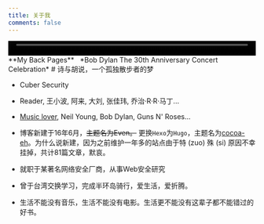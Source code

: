 ```yaml
---
title: 关于我
comments: false
---
```

<script src="https://ob5vt1k7f.qnssl.com/pangu.js"></script>

<video width="100%" height="30" controls>
<source src="http://isure.stream.qqmusic.qq.com/7129792.m4a?fromtag=52">
</video>
**My Back Pages** &nbsp; *Bob Dylan The 30th Anniversary Concert Celebration*
# 诗与胡说，一个孤独散步者的梦

- Cuber Security
- Reader, 王小波, 阿来, 大刘, 张佳玮, 乔治·R·R·马丁...
- [Music lover](http://music.163.com/#/user/home?id=38234240), Neil Young, Bob Dylan, Guns N' Roses...


- 博客新建于16年6月，~~主题名为Even。~~ 更换`Hexo`为`Hugo`，主题名为[cocoa-eh](https://github.com/fuegowolf/cocoa-eh-hugo-theme)。为什么说新建，因为之前维护一年多的站点由于特 (zuo) 殊 (si) 原因不幸挂掉，共计81篇文章，默哀。
- 就职于某著名网络安全厂商，从事Web安全研究
- 曾于台湾交换学习，完成半环岛骑行，爱生活，爱折腾。
- 生活不能没有音乐，生活不能没有电影。生活更不能没有这辈子都不能错过的好书。

<script>pangu.spacingPage();</script>

